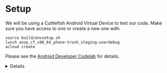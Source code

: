# Setup

We will be using a Cuttlefish Android Virtual Device to test our code. Make sure you
have access to one or create a new one with:

```shell
source build/envsetup.sh
lunch aosp_cf_x86_64_phone-trunk_staging-userdebug
acloud create
```

Please see the [Android Developer
Codelab](https://source.android.com/docs/setup/start) for details.

<details>

Key points:

- Cuttlefish is a reference Android device designed to work on generic Linux desktops.  MacOS support is also planned.

- The Cuttlefish system image maintains high fidelity to real devices, and is the ideal emulator to run many Rust use cases.

</details>
